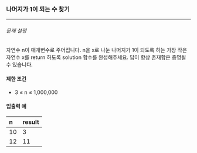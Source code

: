 ### 나머지가 1이 되는 수 찾기

***

###### 문제 설명

자연수 n이 매개변수로 주어집니다.
n을 x로 나눈 나머지가 1이 되도록 하는 가장 작은 자연수 x를 return 하도록 solution 함수를 완성해주세요.
답이 항상 존재함은 증명될 수 있습니다.

#### 제한 조건

- 3 ≤ n ≤ 1,000,000

#### 입출력 예

|  n  | result |
| :-- | :----- |
| 10  | 3      |
| 12  | 11     |

